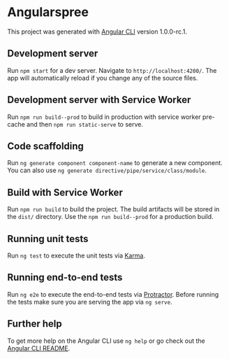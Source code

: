 # Angularspree

This project was generated with [Angular CLI](https://github.com/angular/angular-cli) version 1.0.0-rc.1.

## Development server
Run `npm start` for a dev server. Navigate to `http://localhost:4200/`. The app will automatically reload if you change any of the source files.

## Development server with Service Worker
Run `npm run build--prod` to build in production with service worker pre-cache and then `npm run static-serve` to serve.

## Code scaffolding

Run `ng generate component component-name` to generate a new component. You can also use `ng generate directive/pipe/service/class/module`.

## Build with Service Worker

Run `npm run build` to build the project. The build artifacts will be stored in the `dist/` directory. Use the `npm run build--prod` for a production build.

## Running unit tests

Run `ng test` to execute the unit tests via [Karma](https://karma-runner.github.io).

## Running end-to-end tests

Run `ng e2e` to execute the end-to-end tests via [Protractor](http://www.protractortest.org/).
Before running the tests make sure you are serving the app via `ng serve`.

## Further help

To get more help on the Angular CLI use `ng help` or go check out the [Angular CLI README](https://github.com/angular/angular-cli/blob/master/README.md).
